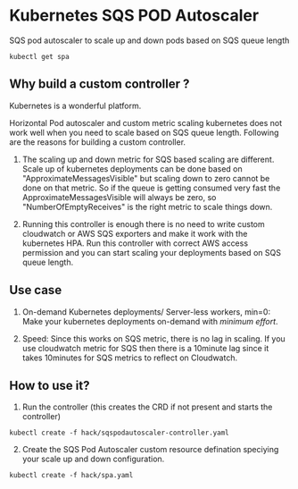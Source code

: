 # Kubernetes SQS POD Autoscaler

SQS pod autoscaler to scale up and down pods based on SQS queue length

```
kubectl get spa
```

## Why build a custom controller ?

Kubernetes is a wonderful platform.

Horizontal Pod autoscaler and custom metric scaling kubernetes does not work well when you need to scale based on SQS queue length. Following are the reasons for building a custom controller.

1) The scaling up and down metric for SQS based scaling are different. Scale up of kubernetes deployments can be done based on "ApproximateMessagesVisible" but scaling down to zero cannot be done on that metric. So if the queue is getting consumed very fast the ApproximateMessagesVisible will always be zero, so "NumberOfEmptyReceives" is the right metric to scale things down.

2) Running this controller is enough there is no need to write custom cloudwatch or AWS SQS exporters and make it work with the kubernetes HPA. Run this controller with correct AWS access permission and you can start scaling your deployments based on SQS queue length.

## Use case

1) On-demand Kubernetes deployments/ Server-less workers, min=0: Make your kubernetes deployments on-demand with *minimum effort*.

2) Speed: Since this works on SQS metric, there is no lag in scaling. If you use cloudwatch metric for SQS then there is a 10minute lag since it takes 10minutes for SQS metrics to reflect on Cloudwatch.

## How to use it?

1) Run the controller (this creates the CRD if not present and starts the controller)
```
kubectl create -f hack/sqspodautoscaler-controller.yaml
```

2) Create the SQS Pod Autoscaler custom resource defination speciying your scale up and down configuration.
```
kubectl create -f hack/spa.yaml
```
